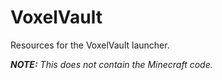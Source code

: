 # VoxelVault
Resources for the VoxelVault launcher.

_**NOTE:** This does not contain the Minecraft code._
